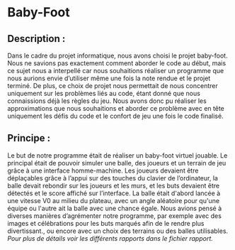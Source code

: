 # Baby-Foot

## Description :
Dans le cadre du projet informatique, nous avons choisi le projet baby-foot. Nous ne savions pas exactement comment aborder le code au début, mais ce sujet nous a interpellé car nous souhaitions réaliser un programme que nous aurions envie d’utiliser même une fois la note rendue et le projet terminé. De plus, ce choix de projet nous permettait de nous concentrer uniquement sur les problèmes liés au code, étant donné que nous connaissions déjà les règles du jeu. Nous avons donc pu réaliser les approximations que nous souhaitions et aborder ce problème avec en tête uniquement les défis du code et le confort de jeu une fois le code finalisé.


## Principe :
Le but de notre programme était de réaliser un baby-foot virtuel jouable. Le principal était de pouvoir simuler une balle, des joueurs et un terrain de jeu grâce à une interface homme-machine. Les joueurs devaient être déplaçables grâce à l’appui sur des touches du clavier de l’ordinateur, la balle devait rebondir sur les joueurs et les murs, et les buts devaient être détectés et le score affiché sur l’interface. La balle était d'abord lancée à une vitesse V0 au milieu du plateau, avec un angle aléatoire pour qu'une équipe ou l'autre ait la balle avec une chance égale.
Nous avions pensé à diverses manières d’agrémenter notre programme, par exemple avec des images et célébrations pour les buts marqués afin de le rendre plus divertissant., ou encore avec un choix des terrains ou des balles utilisables.
*Pour plus de détails voir les différents rapports dans le fichier rapport.*
